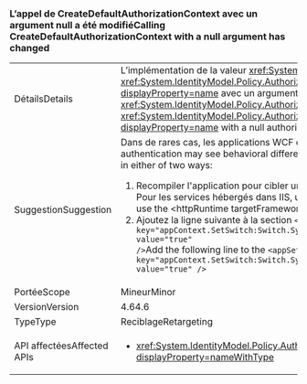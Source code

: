 ### <a name="calling-createdefaultauthorizationcontext-with-a-null-argument-has-changed"></a><span data-ttu-id="a150b-101">L’appel de CreateDefaultAuthorizationContext avec un argument null a été modifié</span><span class="sxs-lookup"><span data-stu-id="a150b-101">Calling CreateDefaultAuthorizationContext with a null argument has changed</span></span>

|   |   |
|---|---|
|<span data-ttu-id="a150b-102">Détails</span><span class="sxs-lookup"><span data-stu-id="a150b-102">Details</span></span>|<span data-ttu-id="a150b-103">L’implémentation de la valeur <xref:System.IdentityModel.Policy.AuthorizationContext?displayProperty=name> retournée par un appel à <xref:System.IdentityModel.Policy.AuthorizationContext.CreateDefaultAuthorizationContext(System.Collections.Generic.IList{System.IdentityModel.Policy.IAuthorizationPolicy})?displayProperty=name> avec un argument authorizationPolicies null est maintenant différente dans .NET Framework 4.6.</span><span class="sxs-lookup"><span data-stu-id="a150b-103">The implementation of the <xref:System.IdentityModel.Policy.AuthorizationContext?displayProperty=name> returned by a call to the <xref:System.IdentityModel.Policy.AuthorizationContext.CreateDefaultAuthorizationContext(System.Collections.Generic.IList{System.IdentityModel.Policy.IAuthorizationPolicy})?displayProperty=name> with a null authorizationPolicies argument has changed its implementation in the .NET Framework 4.6.</span></span>|
|<span data-ttu-id="a150b-104">Suggestion</span><span class="sxs-lookup"><span data-stu-id="a150b-104">Suggestion</span></span>|<span data-ttu-id="a150b-105">Dans de rares cas, les applications WCF qui utilisent l'authentification personnalisée peuvent voir les différences de comportement.</span><span class="sxs-lookup"><span data-stu-id="a150b-105">In rare cases, WCF apps that use custom authentication may see behavioral differences.</span></span> <span data-ttu-id="a150b-106">Dans ce cas, vous pouvez restaurer l’ancien comportement de deux manières :</span><span class="sxs-lookup"><span data-stu-id="a150b-106">In such cases, the previous behavior can be restored in either of two ways:</span></span><ol><li><span data-ttu-id="a150b-107">Recompiler l'application pour cibler une version antérieure du .NET Framework autre que 4.6.</span><span class="sxs-lookup"><span data-stu-id="a150b-107">Recompile your app to target an earlier version of the .NET Framework than 4.6.</span></span> <span data-ttu-id="a150b-108">Pour les services hébergés dans IIS, utilisez l’élément &lt;httpRuntime targetFramework=&quot;x.x&quot; /&gt; pour cibler une version antérieure du .NET Framework.</span><span class="sxs-lookup"><span data-stu-id="a150b-108">For IIS-hosted services, use the &lt;httpRuntime targetFramework=&quot;x.x&quot; /&gt; element to target an earlier version of the .NET Framework.</span></span></li><li><span data-ttu-id="a150b-109">Ajoutez la ligne suivante à la section <code>&lt;appSettings&gt;</code> de votre fichier app.config : <code>&lt;add key=&quot;appContext.SetSwitch:Switch.System.IdentityModel.EnableCachedEmptyDefaultAuthorizationContext&quot; value=&quot;true&quot; /&gt;</code></span><span class="sxs-lookup"><span data-stu-id="a150b-109">Add the following line to the <code>&lt;appSettings&gt;</code> section of your app.config file: <code>&lt;add key=&quot;appContext.SetSwitch:Switch.System.IdentityModel.EnableCachedEmptyDefaultAuthorizationContext&quot; value=&quot;true&quot; /&gt;</code></span></span></li></ol>|
|<span data-ttu-id="a150b-110">Portée</span><span class="sxs-lookup"><span data-stu-id="a150b-110">Scope</span></span>|<span data-ttu-id="a150b-111">Mineur</span><span class="sxs-lookup"><span data-stu-id="a150b-111">Minor</span></span>|
|<span data-ttu-id="a150b-112">Version</span><span class="sxs-lookup"><span data-stu-id="a150b-112">Version</span></span>|<span data-ttu-id="a150b-113">4.6</span><span class="sxs-lookup"><span data-stu-id="a150b-113">4.6</span></span>|
|<span data-ttu-id="a150b-114">Type</span><span class="sxs-lookup"><span data-stu-id="a150b-114">Type</span></span>|<span data-ttu-id="a150b-115">Reciblage</span><span class="sxs-lookup"><span data-stu-id="a150b-115">Retargeting</span></span>|
|<span data-ttu-id="a150b-116">API affectées</span><span class="sxs-lookup"><span data-stu-id="a150b-116">Affected APIs</span></span>|<ul><li><xref:System.IdentityModel.Policy.AuthorizationContext.CreateDefaultAuthorizationContext(System.Collections.Generic.IList{System.IdentityModel.Policy.IAuthorizationPolicy})?displayProperty=nameWithType></li></ul>|

